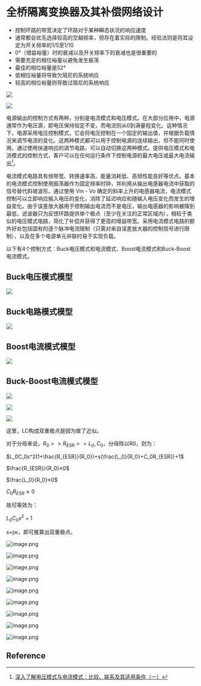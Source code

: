# 全桥隔离变换器及其补偿网络设计

- 控制环路的带宽决定了环路对于某种瞬态状况的响应速度
- 通常都会优先选择较高的交越频率，但存在着实际的限制。经验法则是将其设定为开关频率的1/5至1/10
- 0°（增益裕量）时的衰减以及开关频率下的衰减也是很重要的
- 需要充足的相位裕量以避免发生振荡
- 最佳的相位裕量是52°
- 低相位裕量将导致欠阻尼的系统响应
- 较高的相位裕量则导致过阻尼的系统响应

![](https://mythidea.oss-cn-beijing.aliyuncs.com/Ii5zvVpGfjxUs6T.png)

![](https://mythidea.oss-cn-beijing.aliyuncs.com/image-20240118231612664.png)

电源输出的控制方式有两种，分别是电流模式和电压模式。在大部分应用中，电源通常作为电压源，即电压保持恒定不变，而电流则从0到满量程变化。这种情况下，电源采用电压控制模式，它会将电压控制在一个固定的输出值，并根据负载情况来调节电流的变化。这两种模式都可以用于控制电源的连续输出，但不能同时使用。通过使用快速响应的调节电路，可以自动切换这两种模式。提供电压模式和电流模式的控制方式，客户可以在任何运行条件下控制电源的最大电压或最大电流输出[^1]。

电流模式电路具有频带宽、转换速率高、能量消耗低、高频性能良好等优点。基本的电流模式控制使用振荡器作为固定频率时钟，并利用从输出电感器电流中获取的信号替代斜坡波形。通过使用 Vin - Vo 确定的斜率上升的电感器电流，电流模式控制可以立即响应输入电压的变化，消除了延迟响应和随输入电压变化而发生的增益变化。由于误差放大器用于控制输出电流而不是电压，输出电感器的影响被降到最低，滤波器只为反馈环路提供单个极点（至少在关注的正常区域内），相较于类似的电压模式电路，简化了补偿并获得了更高的增益带宽。采用电流模式电路的额外好处包括固有的逐个脉冲电流限制（只需对来自误差放大器的控制信号进行限制），以及在多个电源单元并联时易于实现负载。

以下有4个控制方式：Buck电压模式和电流模式、Boost电流模式和Buck-Boost电流模式。

## Buck电压模式模型

![](https://mythidea.oss-cn-beijing.aliyuncs.com/image-20240118234703528.png)

## Buck电路模式模型

![](https://mythidea.oss-cn-beijing.aliyuncs.com/image-20240118234734229.png)

## Boost电流模式模型

![](https://mythidea.oss-cn-beijing.aliyuncs.com/image-20240118234758226.png)

## Buck-Boost电流模式模型

![](https://mythidea.oss-cn-beijing.aliyuncs.com/image-20240118234822255.png)





![](https://s2.loli.net/2023/06/07/k79h4lUYVsCeDgR.png)

![](https://s2.loli.net/2023/06/07/95zToNyaMdbCQXG.png)

这里，LC构成双重极点是因为做了近似。

对于分母来说，$R_0>>R_{ESR}>>L_0,C_0$，分母除以R0，则为：

$L_0C_0s^2(1+\frac{R_{ESR}}{R_0})+s(\frac{L_0}{R_0}+C_0R_{ESR})+1$

$\frac{R_{ESR}}{R_0}≈0$

$\frac{L_0}{R_0}≈0$

$C_0R_{ESR}≈0$

故可等效为：

$L_0C_0s^2+1$

s=jw，即可推算出双重极点。

![image.png](https://s2.loli.net/2023/06/07/9FwzZcYSGpmsXLW.png)

![image.png](https://s2.loli.net/2023/06/07/f6eWSNKcPtVrwBL.png)

![image.png](https://s2.loli.net/2023/06/07/5Rt2vDeFIVJ3uSN.png)

![image.png](https://s2.loli.net/2023/06/07/OH1lXhGCqa2T7zQ.png)

![image.png](https://s2.loli.net/2023/06/07/8mfb2SeuEgR1OG4.png)

![image.png](https://s2.loli.net/2023/06/07/12WabLc9edzkq3j.png)

![image.png](https://s2.loli.net/2023/06/07/Z1xLt7ml2si5TbY.png)

![image.png](https://s2.loli.net/2023/06/07/eIH2C3acrVhn9Kp.png)

![image.png](https://s2.loli.net/2023/06/07/CiTUyMFKoESnhg5.png)

## Reference

[^1]: [深入了解电压模式与电流模式：比较、联系及其适用条件（一）](https://rohm.eefocus.com/article/id-1779)



